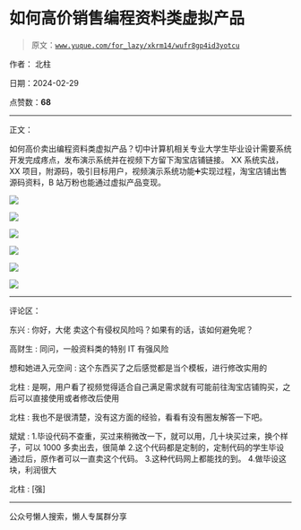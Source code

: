 # 如何高价销售编程资料类虚拟产品

> 原文：[`www.yuque.com/for_lazy/xkrm14/wufr8gp4id3yotcu`](https://www.yuque.com/for_lazy/xkrm14/wufr8gp4id3yotcu)

作者： 北柱

日期：2024-02-29

点赞数：**68**

* * *

正文：

如何高价卖出编程资料类虚拟产品？切中计算机相关专业大学生毕业设计需要系统开发完成疼点，发布演示系统并在视频下方留下淘宝店铺链接。
XX 系统实战，XX 项目，附源码，吸引目标用户，视频演示系统功能➕实现过程，淘宝店铺出售源码资料，B 站万粉也能通过虚拟产品变现。

![](img/f45bc49ed96becaa27384694f50fa210.png)

![](img/a416ea82c9513232f66c488fb563e3a1.png)

![](img/17ed6aa8727935e32b3055c1e4e41369.png)

![](img/a3fd348e6aa1122301476ad5fd900cfc.png)

![](img/f7ed2304bd2583d0128f0c2c60bacddd.png)

![](img/f5ba022ad6212190059449cfdce6f8ed.png)

* * *

评论区：

东兴 : 你好，大佬 卖这个有侵权风险吗？如果有的话，该如何避免呢？

高财生 : 同问，一般资料类的特别 IT 有强风险

想和她进入元空间 : 这个东西买了之后感觉都是当个模板，进行修改实用的

北柱 : 是啊，用户看了视频觉得适合自己满足需求就有可能前往淘宝店铺购买，之后可以直接使用或者修改后使用

北柱 : 我也不是很清楚，没有这方面的经验，看看有没有圈友解答一下吧。

斌斌 : 1.毕设代码不查重，买过来稍微改一下，就可以用，几十块买过来，换个样子，可以 1000 多卖出去，很简单
2.这个代码都是定制的，定制代码的学生毕设通过后，原作者可以一直卖这个代码。 3.这种代码网上都能找的到。 4.做毕设这块，利润很大

北柱 : [强]

* * *

公众号懒人搜索，懒人专属群分享